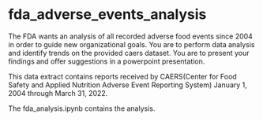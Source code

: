 # fda_adverse_events_analysis

The FDA wants an analysis of all recorded adverse food events since 2004 in order to guide new organizational goals. You are to perform data analysis and identify trends on the provided caers dataset. You are to present your findings and offer suggestions in a powerpoint presentation.

This data extract contains reports received by CAERS(Center for Food Safety and Applied Nutrition Adverse Event Reporting System) January 1, 2004 through March 31, 2022.

The fda_analysis.ipynb contains the analysis.
